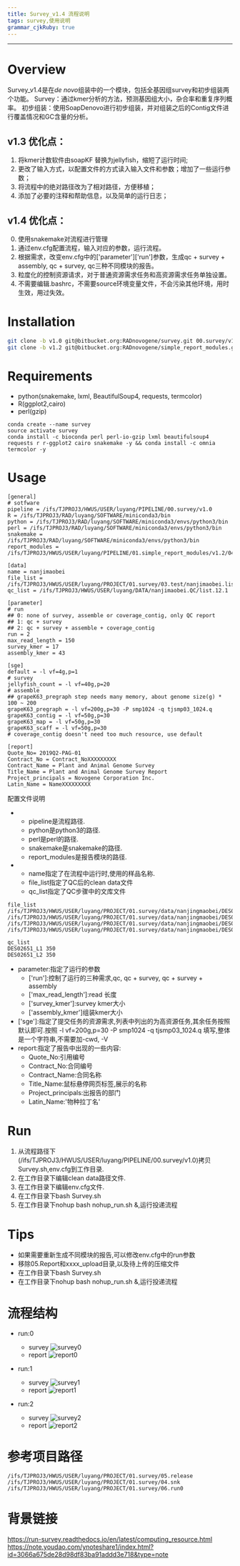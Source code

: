 ```yaml
---
title: Survey_v1.4 流程说明
tags: survey,使用说明
grammar_cjkRuby: true
---
```


-----
# Overview
Survey_v1.4是在*de novo*组装中的一个模块，包括全基因组survey和初步组装两个功能。
Survey：通过kmer分析的方法，预测基因组大小，杂合率和重复序列概率。
初步组装：使用SoapDenovo进行初步组装，并对组装之后的Contig文件进行覆盖情况和GC含量的分析。
## v1.3 优化点：
1. 将kmer计数软件由soapKF 替换为jellyfish，缩短了运行时间;
2. 更改了输入方式，以配置文件的方式读入输入文件和参数；增加了一些运行参数；
3. 将流程中的绝对路径改为了相对路径，方便移植；
4. 添加了必要的注释和帮助信息，以及简单的运行日志；
## v1.4 优化点：
0. 使用snakemake对流程进行管理
1. 通过env.cfg配置流程，输入对应的参数，运行流程。
2. 根据需求，改变env.cfg中的['parameter']['run']参数，生成qc + survey + assembly, qc + survey, qc三种不同模块的报告。
3. 粒度化的控制资源请求，对于普通资源需求任务和高资源需求任务单独设置。
4. 不需要编辑.bashrc，不需要source环境变量文件，不会污染其他环境，用时生效，用过失效。

# Installation
```bash
git clone -b v1.0 git@bitbucket.org:RADnovogene/survey.git 00.survey/v1.0
git clone -b v1.2 git@bitbucket.org:RADnovogene/simple_report_modules.git 01.simple_report_modules/v1.2
```
# Requirements
- python(snakemake, lxml, BeautifulSoup4, requests, termcolor)
- R(ggplot2,cairo)
- perl(gzip)
```
conda create --name survey
source activate survey
conda install -c bioconda perl perl-io-gzip lxml beautifulsoup4 requests r r-ggplot2 cairo snakemake -y && conda install -c omnia termcolor -y
```
# Usage
```dsconfig
[general]
# sotfware
pipeline = /ifs/TJPROJ3/HWUS/USER/luyang/PIPELINE/00.survey/v1.0
R = /ifs/TJPROJ3/RAD/luyang/SOFTWARE/miniconda3/bin
python = /ifs/TJPROJ3/RAD/luyang/SOFTWARE/miniconda3/envs/python3/bin
perl = /ifs/TJPROJ3/RAD/luyang/SOFTWARE/miniconda3/envs/python3/bin
snakemake = /ifs/TJPROJ3/RAD/luyang/SOFTWARE/miniconda3/envs/python3/bin
report_modules = /ifs/TJPROJ3/HWUS/USER/luyang/PIPELINE/01.simple_report_modules/v1.2/04.survey

[data]
name = nanjimaobei
file_list = /ifs/TJPROJ3/HWUS/USER/luyang/PROJECT/01.survey/03.test/nanjimaobei.list
qc_list = /ifs/TJPROJ3/HWUS/USER/luyang/DATA/nanjimaobei.QC/list.12.1

[parameter]
# run
## 0: none of survey, assemble or coverage_contig, only QC report
## 1: qc + survey
## 2: qc + survey + assemble + coverage_contig
run = 2
max_read_length = 150
survey_kmer = 17
assembly_kmer = 43

[sge]
default = -l vf=4g,p=1
# survey
jellyfish_count = -l vf=40g,p=20
# assemble
## grapeK63_pregraph step needs many memory, about genome size(g) * 100 ~ 200
grapeK63_pregraph = -l vf=200g,p=30 -P smp1024 -q tjsmp03_1024.q
grapeK63_contig = -l vf=50g,p=30
grapeK63_map = -l vf=50g,p=30
grapeK63_scaff = -l vf=50g,p=30
# coverage_contig doesn't need too much resource, use default

[report]
Quote_No= 2019Q2-PAG-01
Contract_No = Contract_NoXXXXXXXXX
Contract_Name = Plant and Animal Genome Survey
Title_Name = Plant and Animal Genome Survey Report
Project_principals = Novogene Corporation Inc.
Latin_Name = NameXXXXXXXXX
```
配置文件说明
- ['general']:指定了一些环境路径
	- pipeline是流程路径.
	- python是python3的路径.
	- perl是perl的路径.
	- snakemake是snakemake的路径.
	- report_modules是报告模块的路径.
- ['data']:主要为一些输入文件的路径,
	- name指定了在流程中运行时,使用的样品名称.
	- file_list指定了QC后的clean data文件
	- qc_list指定了QC步骤中的文库文件
``` 
file_list
/ifs/TJPROJ3/HWUS/USER/luyang/PROJECT/01.survey/data/nanjingmaobei/DES02651_L1_1_clean.rd.fq.gz
/ifs/TJPROJ3/HWUS/USER/luyang/PROJECT/01.survey/data/nanjingmaobei/DES02651_L1_2_clean.rd.fq.gz
/ifs/TJPROJ3/HWUS/USER/luyang/PROJECT/01.survey/data/nanjingmaobei/DES02651_L2_1_clean.rd.fq.gz
/ifs/TJPROJ3/HWUS/USER/luyang/PROJECT/01.survey/data/nanjingmaobei/DES02651_L2_2_clean.rd.fq.gz
```
```
qc_list
DES02651_L1	350
DES02651_L2	350
```


- parameter:指定了运行的参数
	- ['run']:控制了运行的三种需求,qc, qc + survey, qc + survey + assembly
	- ['max_read_length']:read 长度
	- ['survey_kmer']:survey kmer大小
	- ['assembly_kmer']组装kmer大小
- ['sge']:指定了提交任务的资源需求,列表中列出的为高资源任务,其余任务按照默认即可.按照 -l vf=200g,p=30 -P smp1024 -q tjsmp03_1024.q 填写,整体是一个字符串,不需要加-cwd, -V
- report:指定了报告中出现的一些内容:
	- Quote_No:引用编号
	- Contract_No:合同编号
	- Contract_Name:合同名称
	- Title_Name:鼠标悬停网页标签,展示的名称
	- Project_principals:出报告的部门
	- Latin_Name:'物种拉丁名'
# Run
1. 从流程路径下(/ifs/TJPROJ3/HWUS/USER/luyang/PIPELINE/00.survey/v1.0)拷贝Survey.sh,env.cfg到工作目录.
2. 在工作目录下编辑clean data路径文件.
3. 在工作目录下编辑env.cfg文件.
4. 在工作目录下bash Survey.sh
5. 在工作目录下nohup bash nohup_run.sh &,运行投递流程

# Tips
- 如果需要重新生成不同模块的报告,可以修改env.cfg中的run参数
- 移除05.Report和xxxx_upload目录,以及待上传的压缩文件
- 在工作目录下bash Survey.sh
- 在工作目录下nohup bash nohup_run.sh &,运行投递流程

# 流程结构
- run:0
	- survey
![survey0](https://www.github.com/luyang93/gitimg/raw/master/2019/5/survey0.png)
	- report
![report0](https://www.github.com/luyang93/gitimg/raw/master/2019/5/report0.png)

- run:1
	- survey
![survey1](https://www.github.com/luyang93/gitimg/raw/master/2019/5/survey1.png)
	- report
![report1](https://www.github.com/luyang93/gitimg/raw/master/2019/5/report1.png)

- run:2
	- survey
![survey2](https://www.github.com/luyang93/gitimg/raw/master/2019/5/survey2.png)
	- report
![report2](https://www.github.com/luyang93/gitimg/raw/master/2019/5/report2.png)
# 参考项目路径
```
/ifs/TJPROJ3/HWUS/USER/luyang/PROJECT/01.survey/05.release
/ifs/TJPROJ3/HWUS/USER/luyang/PROJECT/01.survey/04.snk
/ifs/TJPROJ3/HWUS/USER/luyang/PROJECT/01.survey/06.run0
```
# 背景链接
https://run-survey.readthedocs.io/en/latest/computing_resource.html  
https://note.youdao.com/ynoteshare1/index.html?id=3066a675de28d98df83ba91addd3e718&type=note